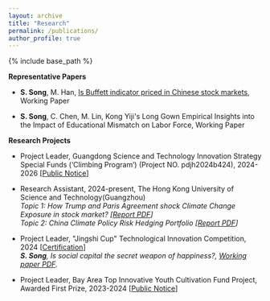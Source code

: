```yaml
---
layout: archive	
title: "Research"
permalink: /publications/
author_profile: true	  
---
```


{% include base_path %}

**Representative Papers**

- **S. Song**, M. Han, [Is Buffett indicator priced in Chinese stock markets]({{site.url}}/file/paper1.pdf), Working Paper

- **S. Song**, C. Chen, M. Lin, Kong Yiji's Long Gown Empirical Insights into the Impact of Educational Mismatch on Labor Force, Working Paper


**Research Projects**

-  Project Leader, Guangdong Science and Technology Innovation Strategy Special Funds (‘Climbing Program’) (Project NO. pdjh2024b424), 2024-2026 [[Public Notice]({{site.url}}/file/Res_Climbing.pdf)]

-  Research Assistant, 2024-present, The Hong Kong University of Science and Technology(Guangzhou) <br>
  *Topic 1: How Trump and Paris Agreement shock Climate Change Exposure in stock market? [[Report PDF]({{site.url}}/file/Rea_report1.pdf)]* <br>
  *Topic 2: China Climate Policy Risk Hedging Portfolio [[Report PDF]({{site.url}}/file/Rea_report2.pdf)]*

-  Project Leader, "Jingshi Cup" Technological Innovation Competition, 2024 [[Certification]({{site.url}}/file/Jingshi_cup_key.pdf)] <br>
   ***S. Song**,  Is social capital  the  secret weapon of happiness?, [Working paper PDF]({{site.url}}/file/paper2.pdf).*

-  Project Leader, Bay Area Top Innovative Youth Cultivation Fund Project, Awarded First Prize, 2023-2024 [[Public Notice](https://bibs.bnu.edu.cn/news/notice/d0538048ad62427e969045a64a8e2ad1.htm)]
